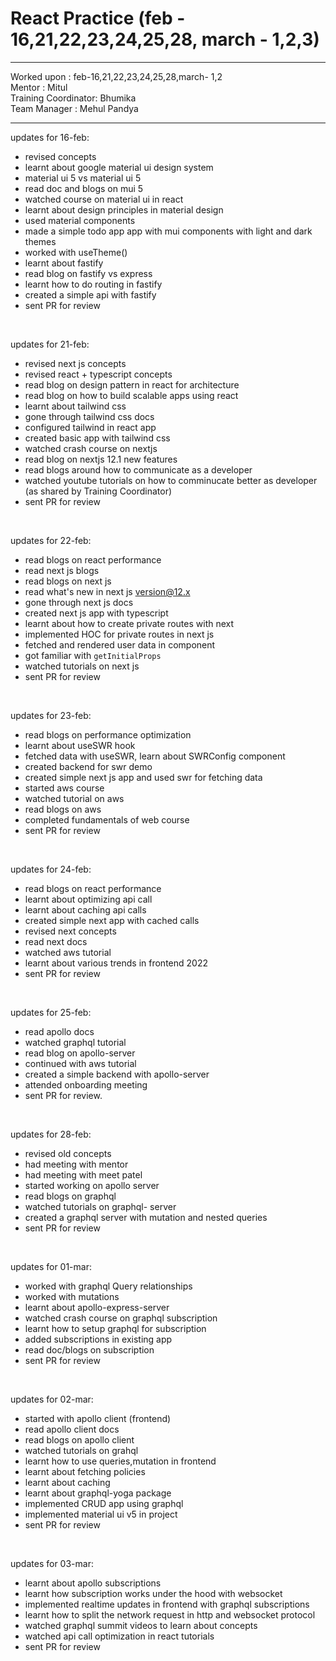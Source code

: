 # React Practice (feb - 16,21,22,23,24,25,28, march - 1,2,3)

<hr>
Worked upon : feb-16,21,22,23,24,25,28,march- 1,2<br>
Mentor : Mitul <br>
Training Coordinator: Bhumika<br>
Team Manager : Mehul Pandya
<hr>

updates for 16-feb: <br/>
- revised concepts
- learnt about google material ui design system
- material ui 5 vs material ui 5
- read doc and blogs on mui 5
- watched course on material ui in react
- learnt about design principles in material design
- used material components
- made a simple todo app app with mui components with light and dark themes
- worked with useTheme()
- learnt about fastify
- read blog on fastify vs express
- learnt how to do routing in fastify
- created a simple api with fastify
- sent PR for review

<br>

updates for 21-feb: <br/>
- revised next js concepts
- revised react + typescript concepts
- read blog on design pattern in react for architecture
- read blog on how to build scalable apps using react
- learnt about tailwind css
- gone through tailwind css docs
- configured tailwind in react app
- created basic app with tailwind css
- watched crash course on nextjs
- read blog on nextjs 12.1 new features
- read blogs around how to communicate as a developer
- watched youtube tutorials on how to comminucate better as developer (as shared by Training Coordinator)
- sent PR for review

<br>

updates for 22-feb: <br/>
- read blogs on react performance
- read next js blogs
- read blogs on next js
- read what's new in next js version@12.x
- gone through next js docs
- created next js app with typescript
- learnt about how to create private routes with next
- implemented HOC for private routes in next js
- fetched and rendered user data in component
- got familiar with `getInitialProps`
- watched tutorials on next js
- sent PR for review

<br>

updates for 23-feb: <br/>
- read blogs on performance optimization
- learnt about useSWR hook
- fetched data with useSWR, learn about SWRConfig component
- created backend for swr demo
- created simple next js app and used swr for fetching data
- started aws course
- watched tutorial on aws
- read blogs on aws
- completed fundamentals of web course
- sent PR for review

<br>

updates for 24-feb: <br/>
- read blogs on react performance
- learnt about optimizing api call
- learnt about caching api calls
- created simple next app with cached calls
- revised next concepts
- read next docs
- watched aws tutorial
- learnt about various trends in frontend 2022
- sent PR for review

<br>

updates for 25-feb: <br/>
- read apollo docs
- watched graphql tutorial
- read blog on apollo-server
- continued with aws tutorial
- created a simple backend with apollo-server
- attended onboarding meeting
- sent PR for review.

<br>

updates for 28-feb: <br/>
- revised old concepts
- had meeting with mentor
- had meeting with meet patel
- started working on apollo server
- read blogs on graphql
- watched tutorials on graphql- server
- created a graphql server with mutation and nested queries
- sent PR for review

<br>

updates for 01-mar: <br/>
- worked with graphql Query relationships
- worked with mutations
- learnt about apollo-express-server
- watched crash course on graphql subscription
- learnt how to setup graphql for subscription
- added subscriptions in existing app
- read doc/blogs on subscription
- sent PR for review

<br>

updates for 02-mar: <br/>
- started with apollo client (frontend)
- read apollo client docs
- read blogs on apollo client
- watched tutorials on grahql
- learnt how to use queries,mutation in frontend
- learnt about fetching policies
- learnt about caching
- learnt about graphql-yoga package
- implemented CRUD app using graphql
- implemented material ui v5 in project
- sent PR for review

<br>

updates for 03-mar: <br/>
- learnt about apollo subscriptions
- learnt how subscription works under the hood with websocket
- implemented realtime updates in frontend with graphql subscriptions
- learnt how to split the network request in http and websocket protocol
- watched graphql summit videos to learn about concepts
- watched api call optimization in react tutorials
- sent PR for review